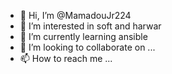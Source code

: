 - 👋 Hi, I’m @MamadouJr224
- 👀 I’m interested in soft and harwar
- 🌱 I’m currently learning ansible
- 💞️ I’m looking to collaborate on ...
- 📫 How to reach me ...

<!---
MamadouJr224/MamadouJr224 is a ✨ special ✨ repository because its `README.md` (this file) appears on your GitHub profile.
You can click the Preview link to take a look at your changes.
--->
